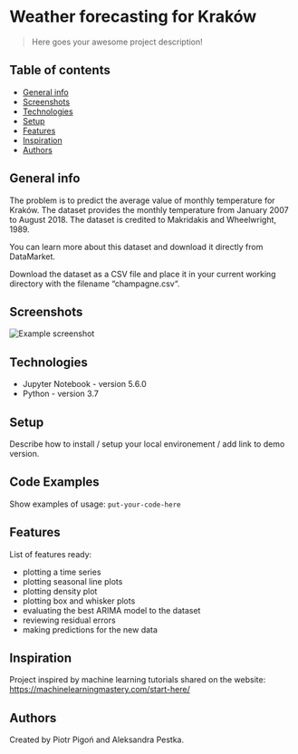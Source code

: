 # Weather forecasting for Kraków
> Here goes your awesome project description!

## Table of contents
* [General info](#general-info)
* [Screenshots](#screenshots)
* [Technologies](#technologies)
* [Setup](#setup)
* [Features](#features)
* [Inspiration](#inspiration)
* [Authors](#contact)

## General info
The problem is to predict the average value of monthly temperature for Kraków. The dataset provides the monthly temperature from January 2007 to August 2018.
The dataset is credited to Makridakis and Wheelwright, 1989.

You can learn more about this dataset and download it directly from DataMarket.

Download the dataset as a CSV file and place it in your current working directory with the filename “champagne.csv“.

## Screenshots
![Example screenshot](./img/screenshot.png)

## Technologies
* Jupyter Notebook - version 5.6.0
* Python - version 3.7

## Setup
Describe how to install / setup your local environement / add link to demo version.

## Code Examples
Show examples of usage:
`put-your-code-here`

## Features
List of features ready:
* plotting a time series
* plotting seasonal line plots
* plotting density plot
* plotting box and whisker plots
* evaluating the best ARIMA model to the dataset
* reviewing residual errors
* making predictions for the new data 


## Inspiration
Project inspired by machine learning tutorials shared on the website: https://machinelearningmastery.com/start-here/

## Authors 
Created by Piotr Pigoń  and Aleksandra Pestka. 
